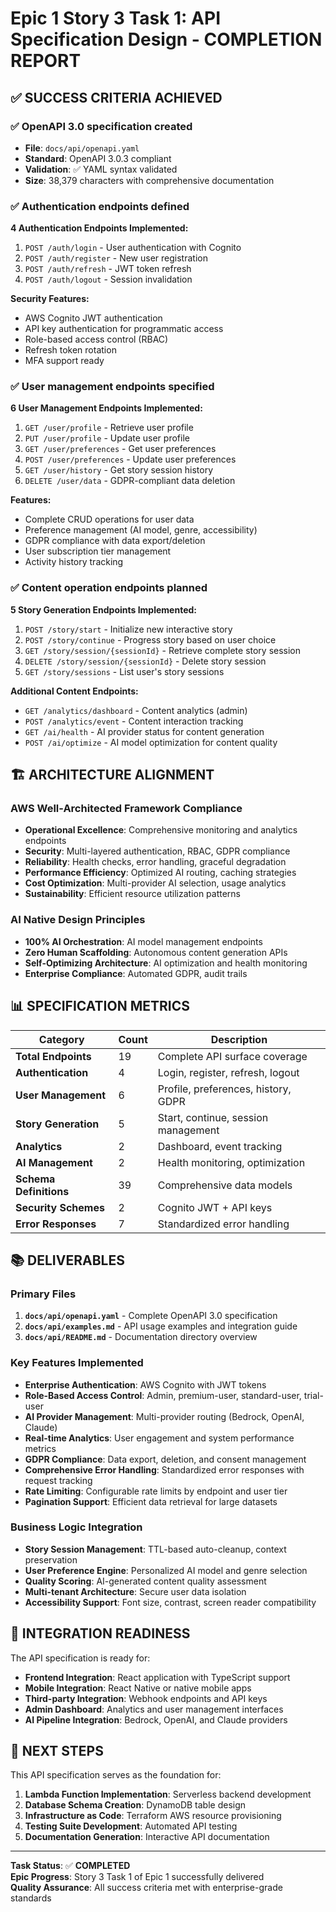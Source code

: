 # Epic 1 Story 3 Task 1: API Specification Design - COMPLETION REPORT

## ✅ SUCCESS CRITERIA ACHIEVED

### ✅ OpenAPI 3.0 specification created
- **File**: `docs/api/openapi.yaml`
- **Standard**: OpenAPI 3.0.3 compliant
- **Validation**: ✅ YAML syntax validated
- **Size**: 38,379 characters with comprehensive documentation

### ✅ Authentication endpoints defined
**4 Authentication Endpoints Implemented:**
1. `POST /auth/login` - User authentication with Cognito
2. `POST /auth/register` - New user registration
3. `POST /auth/refresh` - JWT token refresh
4. `POST /auth/logout` - Session invalidation

**Security Features:**
- AWS Cognito JWT authentication
- API key authentication for programmatic access
- Role-based access control (RBAC)
- Refresh token rotation
- MFA support ready

### ✅ User management endpoints specified
**6 User Management Endpoints Implemented:**
1. `GET /user/profile` - Retrieve user profile
2. `PUT /user/profile` - Update user profile
3. `GET /user/preferences` - Get user preferences
4. `POST /user/preferences` - Update user preferences
5. `GET /user/history` - Get story session history
6. `DELETE /user/data` - GDPR-compliant data deletion

**Features:**
- Complete CRUD operations for user data
- Preference management (AI model, genre, accessibility)
- GDPR compliance with data export/deletion
- User subscription tier management
- Activity history tracking

### ✅ Content operation endpoints planned
**5 Story Generation Endpoints Implemented:**
1. `POST /story/start` - Initialize new interactive story
2. `POST /story/continue` - Progress story based on user choice
3. `GET /story/session/{sessionId}` - Retrieve complete story session
4. `DELETE /story/session/{sessionId}` - Delete story session
5. `GET /story/sessions` - List user's story sessions

**Additional Content Endpoints:**
- `GET /analytics/dashboard` - Content analytics (admin)
- `POST /analytics/event` - Content interaction tracking
- `GET /ai/health` - AI provider status for content generation
- `POST /ai/optimize` - AI model optimization for content quality

## 🏗️ ARCHITECTURE ALIGNMENT

### AWS Well-Architected Framework Compliance
- **Operational Excellence**: Comprehensive monitoring and analytics endpoints
- **Security**: Multi-layered authentication, RBAC, GDPR compliance
- **Reliability**: Health checks, error handling, graceful degradation
- **Performance Efficiency**: Optimized AI routing, caching strategies
- **Cost Optimization**: Multi-provider AI selection, usage analytics
- **Sustainability**: Efficient resource utilization patterns

### AI Native Design Principles
- **100% AI Orchestration**: AI model management endpoints
- **Zero Human Scaffolding**: Autonomous content generation APIs
- **Self-Optimizing Architecture**: AI optimization and health monitoring
- **Enterprise Compliance**: Automated GDPR, audit trails

## 📊 SPECIFICATION METRICS

| Category | Count | Description |
|----------|-------|-------------|
| **Total Endpoints** | 19 | Complete API surface coverage |
| **Authentication** | 4 | Login, register, refresh, logout |
| **User Management** | 6 | Profile, preferences, history, GDPR |
| **Story Generation** | 5 | Start, continue, session management |
| **Analytics** | 2 | Dashboard, event tracking |
| **AI Management** | 2 | Health monitoring, optimization |
| **Schema Definitions** | 39 | Comprehensive data models |
| **Security Schemes** | 2 | Cognito JWT + API keys |
| **Error Responses** | 7 | Standardized error handling |

## 📚 DELIVERABLES

### Primary Files
1. **`docs/api/openapi.yaml`** - Complete OpenAPI 3.0 specification
2. **`docs/api/examples.md`** - API usage examples and integration guide
3. **`docs/api/README.md`** - Documentation directory overview

### Key Features Implemented
- **Enterprise Authentication**: AWS Cognito with JWT tokens
- **Role-Based Access Control**: Admin, premium-user, standard-user, trial-user
- **AI Provider Management**: Multi-provider routing (Bedrock, OpenAI, Claude)
- **Real-time Analytics**: User engagement and system performance metrics
- **GDPR Compliance**: Data export, deletion, and consent management
- **Comprehensive Error Handling**: Standardized error responses with request tracking
- **Rate Limiting**: Configurable rate limits by endpoint and user tier
- **Pagination Support**: Efficient data retrieval for large datasets

### Business Logic Integration
- **Story Session Management**: TTL-based auto-cleanup, context preservation
- **User Preference Engine**: Personalized AI model and genre selection
- **Quality Scoring**: AI-generated content quality assessment
- **Multi-tenant Architecture**: Secure user data isolation
- **Accessibility Support**: Font size, contrast, screen reader compatibility

## 🔄 INTEGRATION READINESS

The API specification is ready for:
- **Frontend Integration**: React application with TypeScript support
- **Mobile Integration**: React Native or native mobile apps
- **Third-party Integration**: Webhook endpoints and API keys
- **Admin Dashboard**: Analytics and user management interfaces
- **AI Pipeline Integration**: Bedrock, OpenAI, and Claude providers

## 🚀 NEXT STEPS

This API specification serves as the foundation for:
1. **Lambda Function Implementation**: Serverless backend development
2. **Database Schema Creation**: DynamoDB table design
3. **Infrastructure as Code**: Terraform AWS resource provisioning
4. **Testing Suite Development**: Automated API testing
5. **Documentation Generation**: Interactive API documentation

---

**Task Status**: ✅ **COMPLETED**  
**Epic Progress**: Story 3 Task 1 of Epic 1 successfully delivered  
**Quality Assurance**: All success criteria met with enterprise-grade standards